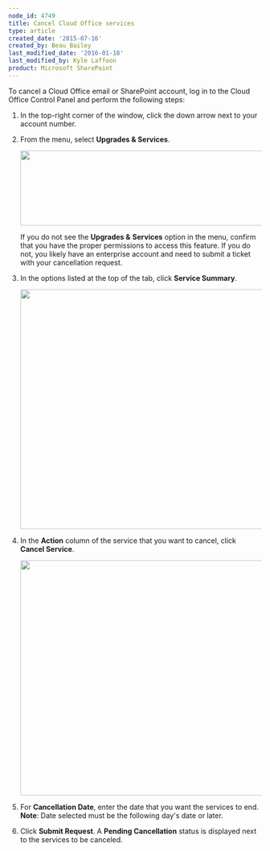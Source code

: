 ```yaml
---
node_id: 4749
title: Cancel Cloud Office services
type: article
created_date: '2015-07-16'
created_by: Beau Bailey
last_modified_date: '2016-01-18'
last_modified_by: Kyle Laffoon
product: Microsoft SharePoint
---
```


To cancel a Cloud Office email or SharePoint account, log in to the
Cloud Office Control Panel and perform the following steps:

1.  In the top-right corner of the window, click the down arrow next to
    your account number.
2.  From the menu, select **Upgrades & Services**.

    <img src="https://8026b2e3760e2433679c-fffceaebb8c6ee053c935e8915a3fbe7.ssl.cf2.rackcdn.com/field/image/Cancel%20Services%201_1a.png" width="605" height="149" />

    If you do not see the **Upgrades &** **Services** option in the
    menu, confirm that you have the proper permissions to access
    this feature. If you do not, you likely have an enterprise account
    and need to submit a ticket with your cancellation request.

3.  In the options listed at the top of the tab, click **Service
    Summary**.

    <img src="https://8026b2e3760e2433679c-fffceaebb8c6ee053c935e8915a3fbe7.ssl.cf2.rackcdn.com/field/image/Cancel%20Services%202_0a.png" width="753" height="477" />

4.  In the **Action** column of the service that you want to cancel,
    click **Cancel Service**.

    <img src="https://8026b2e3760e2433679c-fffceaebb8c6ee053c935e8915a3fbe7.ssl.cf2.rackcdn.com/field/image/Cancel%20Services%203a.png" width="764" height="468" />

5.  For **Cancellation Date**, enter the date that you want the services
    to end.
    **Note**: Date selected must be the following day's date or later.

6.  Click **Submit Request**.
    A **Pending Cancellation** status is displayed next to the services
    to be canceled.



